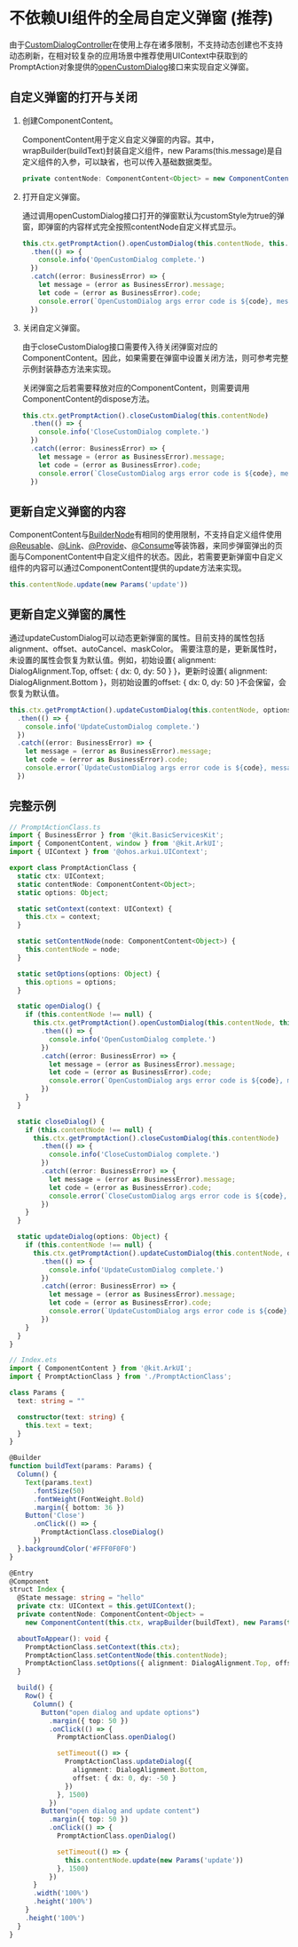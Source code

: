 # 不依赖UI组件的全局自定义弹窗 (推荐)


由于[CustomDialogController](../reference/apis-arkui/arkui-ts/ts-methods-custom-dialog-box.md#customdialogcontroller)在使用上存在诸多限制，不支持动态创建也不支持动态刷新，在相对较复杂的应用场景中推荐使用UIContext中获取到的PromptAction对象提供的[openCustomDialog](../reference/apis-arkui/js-apis-arkui-UIContext.md#opencustomdialog12)接口来实现自定义弹窗。


## 自定义弹窗的打开与关闭

1. 创建ComponentContent。

   ComponentContent用于定义自定义弹窗的内容。其中，wrapBuilder(buildText)封装自定义组件，new Params(this.message)是自定义组件的入参，可以缺省，也可以传入基础数据类型。

   ```ts
   private contentNode: ComponentContent<Object> = new ComponentContent(this.ctx, wrapBuilder(buildText), new Params(this.message));
   ```

2. 打开自定义弹窗。

   通过调用openCustomDialog接口打开的弹窗默认为customStyle为true的弹窗，即弹窗的内容样式完全按照contentNode自定义样式显示。

   ```ts
   this.ctx.getPromptAction().openCustomDialog(this.contentNode, this.options)
     .then(() => {
       console.info('OpenCustomDialog complete.')
     })
     .catch((error: BusinessError) => {
       let message = (error as BusinessError).message;
       let code = (error as BusinessError).code;
       console.error(`OpenCustomDialog args error code is ${code}, message is ${message}`);
     })
   ```

3. 关闭自定义弹窗。

   由于closeCustomDialog接口需要传入待关闭弹窗对应的ComponentContent。因此，如果需要在弹窗中设置关闭方法，则可参考完整示例封装静态方法来实现。

   关闭弹窗之后若需要释放对应的ComponentContent，则需要调用ComponentContent的dispose方法。

   ```ts
   this.ctx.getPromptAction().closeCustomDialog(this.contentNode)
     .then(() => {
       console.info('CloseCustomDialog complete.')
     })
     .catch((error: BusinessError) => {
       let message = (error as BusinessError).message;
       let code = (error as BusinessError).code;
       console.error(`CloseCustomDialog args error code is ${code}, message is ${message}`);
     })
   ```

## 更新自定义弹窗的内容

ComponentContent与[BuilderNode](../reference/apis-arkui/js-apis-arkui-builderNode.md)有相同的使用限制，不支持自定义组件使用[@Reusable](../quick-start/arkts-create-custom-components.md#自定义组件的基本结构)、[@Link](../quick-start/arkts-link.md)、[@Provide](../quick-start/arkts-provide-and-consume.md)、[@Consume](../quick-start/arkts-provide-and-consume.md)等装饰器，来同步弹窗弹出的页面与ComponentContent中自定义组件的状态。因此，若需要更新弹窗中自定义组件的内容可以通过ComponentContent提供的update方法来实现。
```ts
this.contentNode.update(new Params('update'))
```

## 更新自定义弹窗的属性

通过updateCustomDialog可以动态更新弹窗的属性。目前支持的属性包括alignment、offset、autoCancel、maskColor。
需要注意的是，更新属性时，未设置的属性会恢复为默认值。例如，初始设置{ alignment: DialogAlignment.Top, offset: { dx: 0, dy: 50 } }，更新时设置{ alignment: DialogAlignment.Bottom }，则初始设置的offset: { dx: 0, dy: 50 }不会保留，会恢复为默认值。
```ts
this.ctx.getPromptAction().updateCustomDialog(this.contentNode, options)
  .then(() => {
    console.info('UpdateCustomDialog complete.')
  })
  .catch((error: BusinessError) => {
    let message = (error as BusinessError).message;
    let code = (error as BusinessError).code;
    console.error(`UpdateCustomDialog args error code is ${code}, message is ${message}`);
  })
```

## 完整示例

```ts
// PromptActionClass.ts
import { BusinessError } from '@kit.BasicServicesKit';
import { ComponentContent, window } from '@kit.ArkUI';
import { UIContext } from '@ohos.arkui.UIContext';

export class PromptActionClass {
  static ctx: UIContext;
  static contentNode: ComponentContent<Object>;
  static options: Object;

  static setContext(context: UIContext) {
    this.ctx = context;
  }

  static setContentNode(node: ComponentContent<Object>) {
    this.contentNode = node;
  }

  static setOptions(options: Object) {
    this.options = options;
  }

  static openDialog() {
    if (this.contentNode !== null) {
      this.ctx.getPromptAction().openCustomDialog(this.contentNode, this.options)
        .then(() => {
          console.info('OpenCustomDialog complete.')
        })
        .catch((error: BusinessError) => {
          let message = (error as BusinessError).message;
          let code = (error as BusinessError).code;
          console.error(`OpenCustomDialog args error code is ${code}, message is ${message}`);
        })
    }
  }

  static closeDialog() {
    if (this.contentNode !== null) {
      this.ctx.getPromptAction().closeCustomDialog(this.contentNode)
        .then(() => {
          console.info('CloseCustomDialog complete.')
        })
        .catch((error: BusinessError) => {
          let message = (error as BusinessError).message;
          let code = (error as BusinessError).code;
          console.error(`CloseCustomDialog args error code is ${code}, message is ${message}`);
        })
    }
  }

  static updateDialog(options: Object) {
    if (this.contentNode !== null) {
      this.ctx.getPromptAction().updateCustomDialog(this.contentNode, options)
        .then(() => {
          console.info('UpdateCustomDialog complete.')
        })
        .catch((error: BusinessError) => {
          let message = (error as BusinessError).message;
          let code = (error as BusinessError).code;
          console.error(`UpdateCustomDialog args error code is ${code}, message is ${message}`);
        })
    }
  }
}
```

```ts
// Index.ets
import { ComponentContent } from '@kit.ArkUI';
import { PromptActionClass } from './PromptActionClass';

class Params {
  text: string = ""

  constructor(text: string) {
    this.text = text;
  }
}

@Builder
function buildText(params: Params) {
  Column() {
    Text(params.text)
      .fontSize(50)
      .fontWeight(FontWeight.Bold)
      .margin({ bottom: 36 })
    Button('Close')
      .onClick(() => {
        PromptActionClass.closeDialog()
      })
  }.backgroundColor('#FFF0F0F0')
}

@Entry
@Component
struct Index {
  @State message: string = "hello"
  private ctx: UIContext = this.getUIContext();
  private contentNode: ComponentContent<Object> =
    new ComponentContent(this.ctx, wrapBuilder(buildText), new Params(this.message));

  aboutToAppear(): void {
    PromptActionClass.setContext(this.ctx);
    PromptActionClass.setContentNode(this.contentNode);
    PromptActionClass.setOptions({ alignment: DialogAlignment.Top, offset: { dx: 0, dy: 50 } });
  }

  build() {
    Row() {
      Column() {
        Button("open dialog and update options")
          .margin({ top: 50 })
          .onClick(() => {
            PromptActionClass.openDialog()

            setTimeout(() => {
              PromptActionClass.updateDialog({
                alignment: DialogAlignment.Bottom,
                offset: { dx: 0, dy: -50 }
              })
            }, 1500)
          })
        Button("open dialog and update content")
          .margin({ top: 50 })
          .onClick(() => {
            PromptActionClass.openDialog()

            setTimeout(() => {
              this.contentNode.update(new Params('update'))
            }, 1500)
          })
      }
      .width('100%')
      .height('100%')
    }
    .height('100%')
  }
}
```
